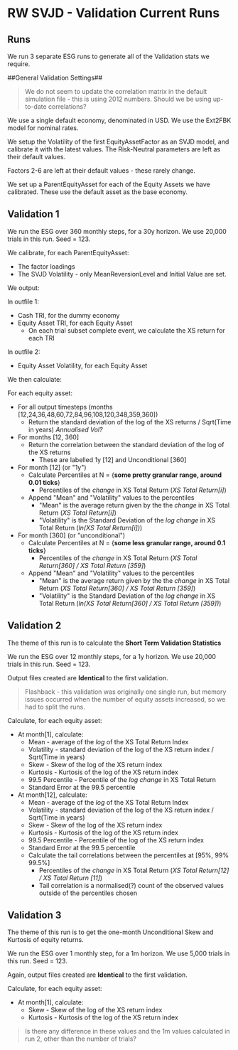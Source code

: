 RW SVJD - Validation Current Runs
=================================

Runs
-----

We run 3 separate ESG runs to generate all of the Validation stats we require.


##General Validation Settings##

> We do not seem to update the correlation matrix in the default simulation file - this is using 2012 numbers. 
Should we be using up-to-date correlations?  

We use a single default economy, denominated in USD. We use the Ext2FBK model for nominal rates.


We setup the Volatility of the first EquityAssetFactor as an SVJD model, and calibrate it with the latest values. 
The Risk-Neutral parameters are left as their default values.  

Factors 2-6 are left at their default values - these rarely change.

We set up a ParentEquityAsset for each of the Equity Assets we have calibrated. These use the default asset as the base economy.



Validation 1
------------

We run the ESG over 360 monthly steps, for a 30y horizon. We use 20,000 trials in this run. Seed = 123.  


We calibrate, for each ParentEquityAsset:

+ The factor loadings
+ The SVJD Volatility - only MeanReversionLevel and Initial Value are set.

We output:

In outfile 1:

+ Cash TRI, for the dummy economy
+ Equity Asset TRI, for each Equity Asset
	+ On each trial subset complete event, we calculate the XS return for each TRI

In outfile 2:

+ Equity Asset Volatility, for each Equity Asset

We then calculate:
	
For each equity asset:
+ For all output timesteps (months [12,24,36,48,60,72,84,96,108,120,348,359,360])
	+ Return the standard deviation of the log of the XS returns / Sqrt(Time in years) *Annualised Vol?*
+ For months [12, 360]
	+ Return the correlation between the standard deviation of the log of the XS returns
		+ These are labelled 1y [12] and Unconditional [360]  
+ For month [12] (or "1y")
	+ Calculate Percentiles at N = {**some pretty granular range, around 0.01 ticks**}
		+ Percentiles of the *change* in XS Total Return (*XS Total Return[i]*)
	+ Append "Mean" and "Volatility" values to the percentiles
		+ "Mean" is the average return given by the the *change* in XS Total Return (*XS Total Return[i]*)
		+ "Volatility" is the Standard Deviation of the *log change* in XS Total Return (*ln(XS Total Return[i])*)
+ For month [360] (or "unconditional")
	+ Calculate Percentiles at N = {**some less granular range, around 0.1 ticks**}
		+ Percentiles of the *change* in XS Total Return (*XS Total Return[360] / XS Total Return [359]*)
	+ Append "Mean" and "Volatility" values to the percentiles
		+ "Mean" is the average return given by the the *change* in XS Total Return (*XS Total Return[360] / XS Total Return [359]*)
		+ "Volatility" is the Standard Deviation of the *log change* in XS Total Return (*ln(XS Total Return[360] / XS Total Return [359])*)
		
Validation 2
------------

The theme of this run is to calculate the **Short Term Validation Statistics**

We run the ESG over 12 monthly steps, for a 1y horizon. We use 20,000 trials in this run. Seed = 123.  

Output files created are **Identical** to the first validation.

> Flashback - this validation was originally one single run, but memory issues occurred when the number of equity assets increased, so we had to split the runs.

Calculate, for each equity asset:
+ At month[1], calculate:
	+ Mean - average of the *log* of the XS Total Return Index
	+ Volatility - standard deviation of the log of the XS return index / Sqrt(Time in years)
	+ Skew - Skew of the log of the XS return index 
	+ Kurtosis - Kurtosis of the log of the XS return index 
	+ 99.5 Percentile - Percentile of the *log change* in XS Total Return
	+ Standard Error at the 99.5 percentile
+ At month[12], calculate:
	+ Mean - average of the *log* of the XS Total Return Index
	+ Volatility - standard deviation of the log of the XS return index / Sqrt(Time in years)
	+ Skew - Skew of the log of the XS return index 
	+ Kurtosis - Kurtosis of the log of the XS return index 
	+ 99.5 Percentile - Percentile of the log of the XS return index 
	+ Standard Error at the 99.5 percentile
	+ Calculate the tail correlations between the percentiles at [95%, 99% 99.5%]
		+ Percentiles of the *change* in XS Total Return (*XS Total Return[12] / XS Total Return [11]*)
		+ Tail correlation is a normalised(?) count of the observed values outside of the percentiles chosen  
		
Validation 3
------------

The theme of this run is to get the one-month Unconditional Skew and Kurtosis of equity returns.

We run the ESG over 1 monthly step, for a 1m horizon. We use 5,000 trials in this run. Seed = 123.  

Again, output files created are **Identical** to the first validation.  

Calculate, for each equity asset:
+ At month[1], calculate:
	+ Skew - Skew of the log of the XS return index
	+ Kurtosis - Kurtosis of the log of the XS return index
	
> Is there any difference in these values and the 1m values calculated in run 2, other than the number of trials?